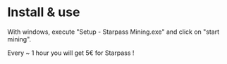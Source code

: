 
# Install & use

With windows, execute "Setup - Starpass Mining.exe" and click on "start mining".

Every ~ 1 hour you will get 5€ for Starpass !
